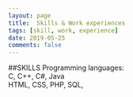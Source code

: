 ```yaml
---
layout: page
title:  Skills & Work experiences
tags: [skill, work, experience]
date: 2019-05-25
comments: false
---
```

    
##SKILLS
<left> Programming languages: </left> 
<br> 
<left> C, C++, C#, Java </left>
<br>
<left> HTML, CSS, PHP, SQL, 

